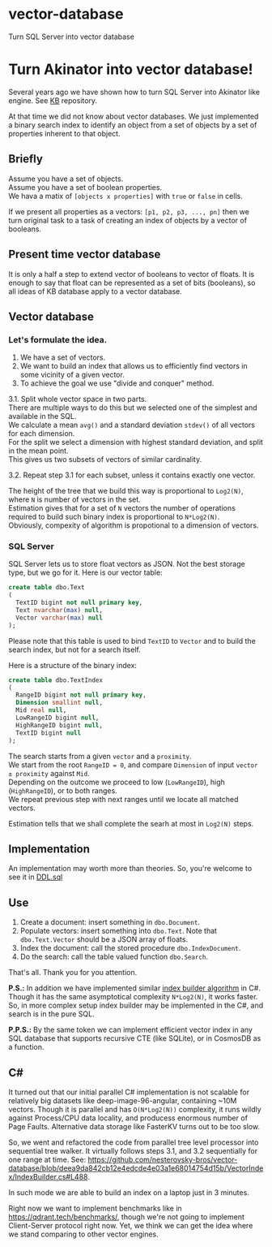 # vector-database
Turn SQL Server into vector database

# Turn Akinator into vector database!
Several years ago we have shown how to turn SQL Server into Akinator like engine. See [KB](https://github.com/nesterovsky-bros/KB) repository.

At that time we did not know about vector databases.
We just implemented a binary search index to identify an object from a set of objects by a set of properties inherent to that object.

## Briefly
Assume you have a set of objects.  
Assume you have a set of boolean properties.  
We hava a matix of `[objects x properties]` with `true` or `false` in cells.  

If we present all properties as a vectors: `[p1, p2, p3, ..., pn]` then we turn original task to a task of creating an index of objects by a vector of booleans.

## Present time vector database
It is only a half a step to extend vector of booleans to vector of floats. It is enough to say that float can be represented as a set of bits (booleans), so all ideas of KB database apply to a vector database.

## Vector database
  ### Let's formulate the idea.
1. We have a set of vectors.  
2. We want to build an index that allows us to efficiently find vectors in some vicinity of a given vector.  
3. To achieve the goal we use "divide and conquer" method.

3.1. Split whole vector space in two parts.  
  There are multiple ways to do this but we selected one of the simplest and available in the SQL.  
  We calculate a mean `avg()` and a standard deviation `stdev()` of all vectors for each dimension.  
  For the split we select a dimension with highest standard deviation, and split in the mean point.  
  This gives us two subsets of vectors of similar cardinality.  
  
3.2. Repeat step 3.1 for each subset, unless it contains exactly one vector.    

The height of the tree that we build this way is proportional to `Log2(N)`, where `N` is number of vectors in the set.  
Estimation gives that for a set of `N` vectors the number of operations required to build such binary index is proportional to `N*Log2(N)`.  
Obviously, compexity of algorithm is propotional to a dimension of vectors.

  ### SQL Server
SQL Server lets us to store float vectors as JSON. Not the best storage type, but we go for it.
Here is our vector table:

```SQL
create table dbo.Text
(
  TextID bigint not null primary key,
  Text nvarchar(max) null,
  Vector varchar(max) null
);
```

Please note that this table is used to bind `TextID` to `Vector` and to build the search index, but not for a search itself.

Here is a structure of the binary index:

```SQL
create table dbo.TextIndex
(
  RangeID bigint not null primary key,
  Dimension smallint null,
  Mid real null,
  LowRangeID bigint null,
  HighRangeID bigint null,
  TextID bigint null
);
```

The search starts from a given `vector` and a `proximity`.  
We start from the root `RangeID = 0`, and compare `Dimension` of input `vector ± proximity` against `Mid`.  
Depending on the outcome we proceed to low (`LowRangeID`), high (`HighRangeID`), or to both ranges.  
We repeat previous step with next ranges until we locate all matched vectors.

Estimation tells that we shall complete the searh at most in `Log2(N)` steps.

## Implementation
An implementation may worth more than theories.
So, you're welcome to see it in [DDL.sql](./DDL.sql)

## Use
1. Create a document: insert something in `dbo.Document`.
2. Populate vectors: insert something into `dbo.Text`. Note that `dbo.Text.Vector` should be a JSON array of floats.
3. Index the document: call the stored procedure `dbo.IndexDocument`.
4. Do the search: call the table valued function `dbo.Search`.

That's all.
Thank you for you attention.

**P.S.:** In addition we have implemented similar [index builder algorithm](./VectorIndex/IndexBuilder.cs) in C#. Though it has the same asymptotical complexity `N*Log2(N)`, it works faster. So, in more complex setup index builder may be implemented in the C#, and search is in the pure SQL.

**P.P.S.:** By the same token we can implement efficient vector index in any SQL database that supports recursive CTE (like SQLite), or in CosmosDB as a function.

 ## C#

It turned out that our initial parallel C# implementation is not scalable for relatively big datasets like deep-image-96-angular, containing ~10M vectors.
Though it is parallel and has `O(N*Log2(N))` complexity, it runs wildly against Process/CPU data locality, and producess enormous number of Page Faults.
Alternative data storage like FasterKV turns out to be too slow.

So, we went and refactored the code from parallel tree level processor into sequential tree walker.
It virtually follows steps 3.1, and 3.2 sequentially for one range at time. See: https://github.com/nesterovsky-bros/vector-database/blob/deea9da842cb12e4edcde4e03a1e68014754d15b/VectorIndex/IndexBuilder.cs#L488.

In such mode we are able to build an index on a laptop just in 3 minutes.

Right now we want to implement benchmarks like in https://qdrant.tech/benchmarks/, though we're not going to implement Client-Server protocol right now. 
Yet, we think we can get the idea where we stand comparing to other vector engines.

